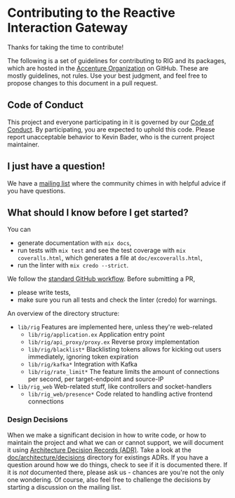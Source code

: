 # Contributing to the Reactive Interaction Gateway

Thanks for taking the time to contribute!

The following is a set of guidelines for contributing to RIG and its packages, which are hosted
in the [Accenture Organization](https://github.com/accenture) on GitHub. These are mostly
guidelines, not rules. Use your best judgment, and feel free to propose changes to this document
in a pull request.

## Code of Conduct

This project and everyone participating in it is governed by our
[Code of Conduct](CODE_OF_CONDUCT.md). By participating, you are expected to uphold this code.
Please report unacceptable behavior to Kevin Bader, who is the current project maintainer.

## I just have a question!

We have a [mailing list](https://groups.google.com/d/forum/reactive-interaction-gateway) where
the community chimes in with helpful advice if you have questions.

## What should I know before I get started?

You can
- generate documentation with `mix docs`,
- run tests with `mix test` and see the test coverage with
  `mix coveralls.html`, which generates a file at `doc/excoveralls.html`,
- run the linter with `mix credo --strict`.

We follow the [standard GitHub workflow](https://guides.github.com/introduction/flow/).
Before submitting a PR,
- please write tests,
- make sure you run all tests and check the linter (credo) for warnings.

An overview of the directory structure:
- `lib/rig`
  Features are implemented here, unless they're web-related
  - `lib/rig/application.ex`
    Application entry point
  - `lib/rig/api_proxy/proxy.ex`
    Reverse proxy implementation
  - `lib/rig/blacklist*`
    Blacklisting tokens allows for kicking out users immediately, ignoring token expiration
  - `lib/rig/kafka*`
    Integration with Kafka
  - `lib/rig/rate_limit*`
    The feature limits the amount of connections per second, per target-endpoint and source-IP
- `lib/rig_web`
  Web-related stuff, like controllers and socket-handlers
  - `lib/rig_web/presence*`
    Code related to handling active frontend connections

### Design Decisions
When we make a significant decision in how to write code, or how to maintain the project and
what we can or cannot support, we will document it using
[Architecture Decision Records (ADR)](http://thinkrelevance.com/blog/2011/11/15/documenting-architecture-decisions).
Take a look at the [doc/architecture/decisions](doc/architecture/decisions/) directory for
existings ADRs. If you have a question around how we do things, check to see if it is documented
there. If it is *not* documented there, please ask us - chances are you're not the only one
wondering. Of course, also feel free to challenge the decisions by starting a discussion on the
mailing list.
